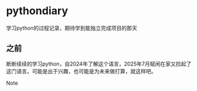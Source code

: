 # pythondiary
学习python的过程记录，期待学到能独立完成项目的那天
## 之前
断断续续的学习python，自2024年了解这个语言，2025年7月赋闲在家又捡起了这门语言。可能是出于兴趣，也可能是为未来做打算，就这样吧。
> [!NOTE]
>
> 
>
> 
